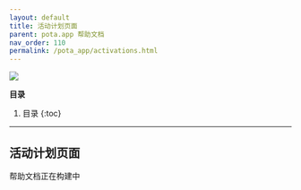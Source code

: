 ```yaml
---
layout: default
title: 活动计划页面
parent: pota.app 帮助文档
nav_order: 110
permalink: /pota_app/activations.html
---
```


![](images/pota-256x256.png)


**目录**
1. 目录
{:toc}
---

## 活动计划页面
帮助文档正在构建中